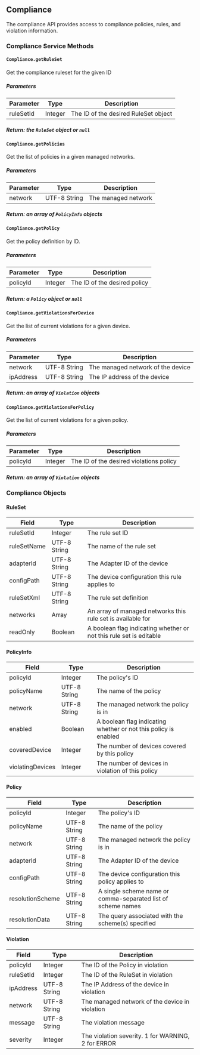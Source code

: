 ## Compliance

The compliance API provides access to compliance policies, rules, and violation information.

### Compliance Service Methods

#### ```Compliance.getRuleSet```
Get the compliance ruleset for the given ID

##### Parameters
| Parameter | Type    | Description |
| --------- | ------- | ----------- |
| ruleSetId | Integer | The ID of the desired RuleSet object |

##### Return: the ```RuleSet``` object or ```null```

<p class="vspacer"></p>

#### ```Compliance.getPolicies```
Get the list of policies in a given managed networks.

##### Parameters
| Parameter | Type         | Description |
| --------- | ------------ | ----------- |
| network   | UTF-8 String | The managed network |

##### Return: an array of ```PolicyInfo``` objects

<p class="vspacer"></p>

#### ```Compliance.getPolicy```
Get the policy definition by ID.

##### Parameters
| Parameter | Type    | Description |
| --------- | ------- | ----------- |
| policyId  | Integer | The ID of the desired policy |

##### Return: a ```Policy``` object or ```null```

<p class="vspacer"></p>

#### ```Compliance.getViolationsForDevice```
Get the list of current violations for a given device.

##### Parameters
| Parameter | Type         | Description |
| --------- | ------------ | ----------- |
| network   | UTF-8 String | The managed network of the device |
| ipAddress | UTF-8 String | The IP address of the device |

##### Return: an array of ```Violation``` objects

<p class="vspacer"></p>

#### ```Compliance.getViolationsForPolicy```
Get the list of current violations for a given policy.

##### Parameters
| Parameter | Type    | Description |
| --------- | ------- | ----------- |
| policyId  | Integer | The ID of the desired violations policy |

##### Return: an array of ```Violation``` objects

<p class="vspacer"></p>

### Compliance Objects

#### RuleSet
| Field         | Type          | Description      |
| ------------- | ------------- | --------------   |
| ruleSetId     | Integer       | The rule set ID |
| ruleSetName   | UTF-8 String  | The name of the rule set |
| adapterId     | UTF-8 String  | The Adapter ID of the device |
| configPath    | UTF-8 String  | The device configuration this rule applies to |
| ruleSetXml    | UTF-8 String  | The rule set definition |
| networks      | Array         | An array of managed networks this rule set is available for |
| readOnly      | Boolean       | A boolean flag indicating whether or not this rule set is editable |

#### PolicyInfo
| Field            | Type         | Description      |
| ---------------- | ------------ | --------------   |
| policyId         | Integer      | The policy's ID |
| policyName       | UTF-8 String | The name of the policy |
| network          | UTF-8 String | The managed network the policy is in |
| enabled          | Boolean      | A boolean flag indicating whether or not this policy is enabled |
| coveredDevice    | Integer      | The number of devices covered by this policy
| violatingDevices | Integer      | The number of devices in violation of this policy |

#### Policy
| Field            | Type         | Description      |
| ---------------- | ------------ | --------------   |
| policyId         | Integer      | The policy's ID |
| policyName       | UTF-8 String | The name of the policy |
| network          | UTF-8 String | The managed network the policy is in |
| adapterId        | UTF-8 String | The Adapter ID of the device |
| configPath       | UTF-8 String | The device configuration this policy applies to |
| resolutionScheme | UTF-8 String | A single scheme name or comma-separated list of scheme names |
| resolutionData   | UTF-8 String | The query associated with the scheme(s) specified |

#### Violation
| Field     | Type         | Description      |
| --------- | ------------ | --------------   |
| policyId  | Integer      | The ID of the Policy in violation |
| ruleSetId | Integer      | The ID of the RuleSet in violation |
| ipAddress | UTF-8 String | The IP Address of the device in violation |
| network   | UTF-8 String | The managed network of the device in violation |
| message   | UTF-8 String | The violation message |
| severity  | Integer      | The violation severity. 1 for WARNING, 2 for ERROR |

